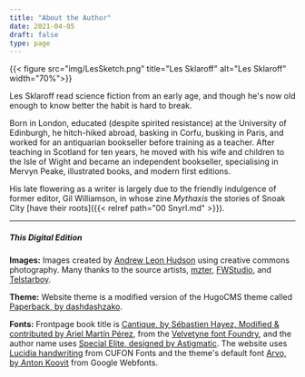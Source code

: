 ```yaml
---
title: "About the Author"
date: 2021-04-05
draft: false
type: page
---
```


{{< figure src="img/LesSketch.png" title="Les Sklaroff" alt="Les Sklaroff" width="70%">}}

Les Sklaroff read science fiction from an early age, and though he's now old enough to know better the habit is hard to break.

Born in London, educated (despite spirited resistance) at the University of Edinburgh, he hitch-hiked abroad, basking in Corfu, busking in Paris, and worked for an antiquarian bookseller before training as a teacher. After teaching in Scotland for ten years, he moved with his wife and children to the Isle of Wight and became an independent bookseller, specialising in Mervyn Peake, illustrated books, and modern first editions.

His late flowering as a writer is largely due to the friendly indulgence of former editor, Gil Williamson, in whose zine *Mythaxis* the stories of Snoak City [have their roots]({{< relref path="00 Snyrl.md" >}}).


---

##### This Digital Edition

**Images:** Images created by [Andrew Leon Hudson](https://andrewleonhudson.wordpress.com/) using creative commons photography. Many thanks to the source artists, [mzter](https://pixabay.com/photos/paper-certificate-grunge-antique-1217311/), [FWStudio](https://www.pexels.com/photo/brown-wooden-wall-168441/), and [Telstarboy](https://www.pexels.com/photo/books-on-wooden-surface-3622342/).

**Theme:** Website theme is a modified version of the HugoCMS theme called [Paperback, by dashdashzako](https://themes.gohugo.io/paperback/).

**Fonts:** Frontpage book title is [Cantique, by Sébastien Hayez, Modified & contributed by Ariel Martín Pérez](https://velvetyne.fr/fonts/cantique/), from the [Velvetyne font Foundry](https://velvetyne.fr/), and the author name uses [Special Elite, designed by Astigmatic](https://fonts.google.com/specimen/Special+Elite). The website uses [Lucidia handwriting](https://www.cufonfonts.com/font/lucida-handwriting-std) from CUFON Fonts and the theme's default font [Arvo, by Anton Koovit](https://fonts.google.com/specimen/Arvo) from Google Webfonts.
